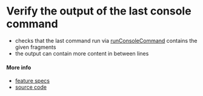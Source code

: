 # Verify the output of the last console command

- checks that the last command run via [runConsoleCommand](run_console_command.md) contains the given fragments
- the output can contain more content in between lines


#### More info

- [feature specs](../../features/activity-types/built-in/verify-run-console-command-output/verify-run-console-command-output.feature)
- [source code](../../src/activity-types/verify-run-console-command-output.js)
